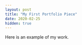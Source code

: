 ```yaml
---
layout: post
title: "My First Portfolio Piece"
date: 2020-02-25
hidden: true
---
```

Here is an example of my work.